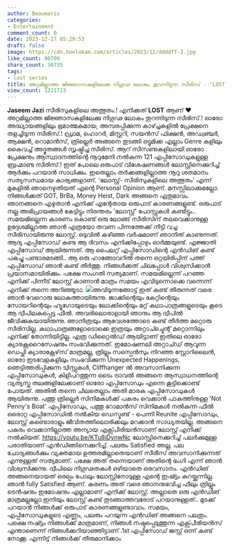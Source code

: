 ```yaml
---
author: Beaumaris
categories:
- Entertainment
comment_count: 0
date: 2023-12-27 05:29:53
draft: false
image: https://cdn.boolokam.com/articles/2023/12/ddddff-2.jpg
like_count: 90709
share_count: 30735
tags:
- lost series
title: അറ്റമില്ലാത്ത ജിജ്ഞാസകളിലേക്കു നിഗൂഢ ലോകം തുറന്നിടുന്ന സീരിസ് - 'LOST'
view_count: 1221723
---
```


**Jaseem Jazi** സീരിസുകളിലെ അത്ഭുതം.! എനിക്കത് **LOST** ആണ് ❤ അറ്റമില്ലാത്ത ജിജ്ഞാസകളിലേക്കു നിഗൂഢ ലോകം തുറന്നിടുന്ന സീരിസ്.! ഓരോ അദ്ധ്യായങ്ങളിലും ഭ്രമാത്മകമായ, അമ്പരപ്പിക്കുന്ന കാഴ്ച്ചകളിൽ പ്രേക്ഷനെ തളച്ചിടുന്ന സീരിസ്.! ഡ്രാമ, ഹൊറർ, മിസ്റ്ററി, സയൻസ് ഫിക്ഷൻ, അഡ്വഞ്ചർ, ആക്ഷൻ, റൊമാൻസ്, ത്രില്ലെർ അങ്ങനെ തുടങ്ങി ഒട്ടുമിക്ക എല്ലാം Genre കളിലും കൈവച്ച് അദ്ഭുതങ്ങൾ സൃഷ്ടിച്ച സീരിസ്. ആറ് സീസണുകളിലായി ഓരോ പ്രേക്ഷനും ആസ്വാദനത്തിന്റെ നൂറുമേനി നൽകുന്ന 121 എപ്പിസോഡുകളുള്ള ബ്രഹ്മാണ്ട സീരിസ്.! ഇത് പോലെ ഒരുപാട് വിശേഷണങ്ങൾ ലോസ്റ്റിനെക്കുറിച്ച് ആർക്കും പറയാൻ സാധിക്കും. ഇതെല്ലാം തർക്കങ്ങളില്ലാത്ത നൂറു ശതമാനം സത്യസന്ധമായ കാര്യങ്ങളാണ്. 'ലോസ്റ്റ്‌- സീരിസുകളിലെ അത്ഭുതം' എന്ന് മുകളിൽ ഞാനെഴുതിയത് എന്റെ Personal Opinion ആണ്. മനസ്സിലാക്കുമല്ലോ. നിങ്ങൾക്കത് GOT, BrBa, Money Heist, Dark അങ്ങനെ ഏതുമാവം. ഞാനങ്ങനെ എഴുതാൻ എനിക്ക് എന്റേതായ ഒരുപാട് കാരണങ്ങളുണ്ട്. ഒരുപാട് നല്ല അഭിപ്രായങ്ങൾ കേട്ടിട്ടും നിരന്തരം 'ലോസ്റ്റ്‌' പോസ്റ്റുകൾ കണ്ടിട്ടും.. സമയമില്ലെന്ന കാരണം കൊണ്ട് ഒരു ലോങ്ങ്‌ സീരിസിന് തലവെക്കാനുള്ള ഉദ്ദേശമില്ലാത്ത ഞാൻ എത്രയോ തവണ പിന്നത്തേക്ക് നീട്ടി വച്ച സീരിസായിരുന്നു ലോസ്റ്റ്‌. ഒടുവിൽ കഴിഞ്ഞ വർഷമാണ് ഞാനിത് കാണുന്നത്. ആദ്യ എപ്പിസോഡ് കണ്ട ആ ദിവസം എനിക്കിപ്പോഴും ഓർമ്മയുണ്ട്. എജ്ജാതി എപ്പിസോഡ് ആയിരുന്നത്. ആ പൈലറ്റ് എപ്പിസോഡിന്റെ എൻഡിങ് കണ്ട് പകച്ചു പണ്ടാരമടങ്ങി.. ആ ഒരു ഹാങ്ങോവറിൽ തന്നെ ഒറ്റയിരിപ്പിന് പത്ത് എപ്പിസോഡ് ഞാൻ കണ്ട് തീർത്തു. നിങ്ങൾക്കത് ചിലപ്പോൾ വിശ്വസിക്കാൻ പ്രയാസമായിരിക്കും. പക്ഷേ സംഗതി സത്യമാണ്. സമയമില്ലെന്ന് പറഞ്ഞ എനിക്ക് പിന്നീട് ലോസ്റ്റ്‌ കാണാൻ മാത്രം സമയം എവിടുന്നൊക്കെ വന്നെന്ന് എനിക്ക് തന്നെ അറിഞ്ഞൂടാ. ![](https://cdn.boolokam.com/articles/2023/12/ddddff-2.jpg)അവിടുന്നങ്ങോട്ട് ഇത് കണ്ട് തീരുന്നത് വരെ ഞാൻ വേറൊരു ലോകത്തായിരുന്നു. ജാക്കിന്റെയും കേറ്റിന്റെയും സോയറിന്റെയും ഹ്യൂഗോയുടെയും ലോക്കിന്റെയും മറ്റ് കഥാപാത്രങ്ങളുടെയും കൂടെ ആ ദ്വീപിലകപ്പെട്ട ഫീൽ. അവരിലൊരാളായി ഞാനും ആ ദ്വീപിൽ ജീവിക്കുകയായിരുന്നു. ഞാനിത്രയും ആവേശത്തോടെ കണ്ട് തീർത്ത മറ്റൊരു സീരിസില്ല. കഥാപാത്രങ്ങളോടൊക്കെ ഇത്രയും അറ്റാച്ച്മെന്റ് മറ്റൊന്നിലും എനിക്ക് തോന്നിയിട്ടില്ല. എത്ര ഡീറ്റൈൽഡ് ആയിട്ടാണ് ഇതിലെ ഓരോ ക്യാരക്റ്ററൈസേഷനും സംഭവിക്കുന്നത്. ഇമോഷണലി അറ്റാച്ഡ് ആവുന്ന ഡെപ്തി ക്യാരാക്റ്റേഴ്‌സ് മാത്രമല്ല, ത്രില്ലും സസ്പെൻസും നിറഞ്ഞ സ്റ്റോറിലൈൻ, ഓരോ ഇടവേളകളിലും സംഭവിക്കുന്ന Unexpected Happenings, ഞെട്ടിത്തരിപ്പിക്കുന്ന ട്വിസ്റ്റുകൾ, Cliffhanger ൽ അവസാനിക്കുന്ന എപ്പിസോഡുകൾ, കിളിപറത്തുന്ന ടൈം ട്രാവൽ അങ്ങനെ ആസ്വാധനത്തിന്റെ വ്യത്യസ്ത തലങ്ങളിലേക്കാണ് ഓരോ എപ്പിസോഡും എന്നെ കൂട്ടിക്കൊണ്ട് പോയത്. അതിൽ തന്നെ ചിലതെല്ലാം അതി മാരക എപ്പിസോഡുകൾ ആയിരുന്നു. പത്തു ത്രില്ലെർ സിനിമകൾക്ക് പകരം വെക്കാൻ പാകത്തിനുള്ള 'Not Penny's Boat' എപ്പിസോഡും, പത്തു റോമാൻസ്‌ സിനിമകൾ നൽകുന്ന ഫീൽ ഒരൊറ്റ എപ്പിസോഡിൽ നൽകിയ ഡെസ്മണ്ട് - പെന്നി Reunite എപ്പിസോഡും, ലോസ്റ്റ്‌ കണ്ടൊരാളും ജീവിതത്തിലൊരിക്കലും മറക്കാൻ സാധ്യതയില്ല. അങ്ങനെ പകരം വെക്കാനില്ലാത്ത അന്യായ എക്സ്പീരിയൻസാണ് ലോസ്റ്റ്‌ എനിക്ക് നൽകിയത്. https://youtu.be/KTu8iDynwNc ലോസ്റ്റിനെക്കുറിച്ച് പലർക്കുമുള്ള പരാതിയാണ് എൻഡിങ്ങിനെക്കുറിച്ച്. പലരും Satisfied അല്ല. പല ചോദ്യങ്ങൾക്കും വ്യക്തമായ ഉത്തരമില്ലാതെയാണ് സീരീസ് അവസാനിക്കുന്നത് എന്നുള്ളത് സത്യമാണ്. പക്ഷേ അത് തന്നെയാണ് അതിന്റെ ഭംഗി എന്ന് ഞാൻ വിശ്വസിക്കുന്നു. ദ്വീപിലെ നിഗൂഢതകൾ ഒഴിയാതെ ഒരവസാനം. എൻഡിങ് അങ്ങനെയായത് ഒരല്പം പോലും ലോസ്റ്റിനോടുള്ള എന്റെ ഇഷ്ട്ടം കുറയ്ക്കുന്നില്ല. ഞാൻ fully Satisfied ആണ്. കരണം അത് വരെ ഞാനനുഭവിച്ച ഫീലും ത്രില്ലും ടെൻഷനും ഇമോഷനും എല്ലാമാണ് എനിക്ക് ലോസ്റ്റ്‌. അല്ലാതെ ഒരു എൻഡിങ് മാത്രമല്ലല്ലോ.ഇനിയും ലോസ്റ്റ്‌ കണ്ട് തുടങ്ങാത്തവരോട് പറയാനുള്ളത്.. മുടക്ക് പറയാൻ നിങ്ങൾക്ക് ഒരുപാട് കാരണങ്ങളുണ്ടാവാം. സമയം, എപ്പിസോഡുകളുടെ എണ്ണം, പലരും പറയുന്ന എൻഡിങ് അങ്ങനെ പലതും. പക്ഷെ നഷ്ട്ടം നിങ്ങൾക്ക് മാത്രമാണ്, നിങ്ങൾ നഷ്ടപ്പെടുത്തുന്ന എക്സ്പീരിയൻസ് എന്താണെന്ന് നിങ്ങൾക്കറിയാഞ്ഞിട്ടാണ് .1st എപ്പിസോഡ് ജസ്റ്റ്‌ ഒന്ന് കണ്ട് നോക്കൂ. എന്നിട്ട് നിങ്ങൾക്ക് തീരുമാനിക്കാം